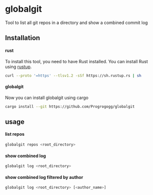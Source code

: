 # globalgit
Tool to list all git repos in a directory and show a combined commit log

## Installation

#### rust
To install this tool, you need to have Rust installed. You can install Rust using [rustup](https://rustup.rs/).

```sh
curl --proto '=https' --tlsv1.2 -sSf https://sh.rustup.rs | sh
```

#### globalgit
Now you can install globalgit using cargo
```sh
cargo install --git https://github.com/Progrogogg/globalgit
```

## usage
#### list repos 
```sh
globalgit repos <root_directory>
```

#### show combined log
```sh
globalgit log <root_directory>
```

#### show combined log filtered by author
```sh
globalgit log <root_directory> [<author_name>]
```
